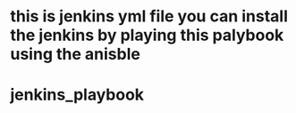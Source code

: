 # this is jenkins yml file you can install the jenkins by playing this palybook using the anisble
# jenkins_playbook
